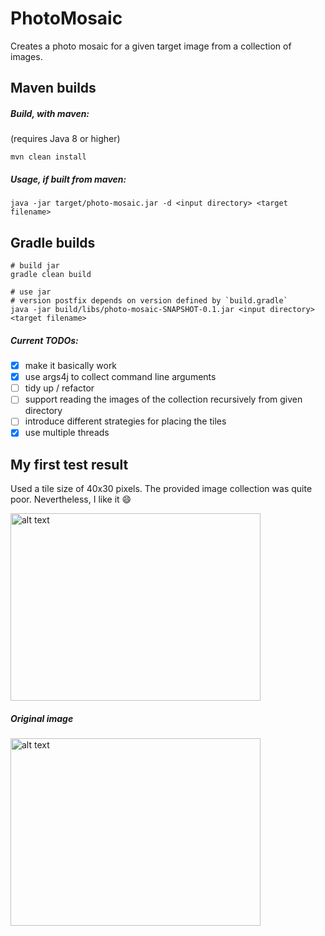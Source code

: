 # PhotoMosaic

Creates a photo mosaic for a given target image from a collection of images.

## Maven builds

##### Build, with maven:
(requires Java 8 or higher)
```
mvn clean install
```

##### Usage, if built from maven:
```
java -jar target/photo-mosaic.jar -d <input directory> <target filename>
```

## Gradle builds
```
# build jar
gradle clean build

# use jar
# version postfix depends on version defined by `build.gradle`
java -jar build/libs/photo-mosaic-SNAPSHOT-0.1.jar <input directory> <target filename>
```

##### Current TODOs:
- [x] make it basically work
- [x] use args4j to collect command line arguments
- [ ] tidy up / refactor
- [ ] support reading the images of the collection recursively from given directory
- [ ] introduce different strategies for placing the tiles
- [X] use multiple threads

## My first test result
Used a tile size of 40x30 pixels. The provided image collection was quite poor. Nevertheless, I like it :smile:

<img src="https://github.com/jenshadlich/PhotoMosaic/blob/master/data/first_mosaic_result_400x300.png" alt="alt text" width="400" height="300">

##### Original image
<img src="https://github.com/jenshadlich/PhotoMosaic/blob/master/data/first_mosaic_input_400x300.png" alt="alt text" width="400" height="300">

